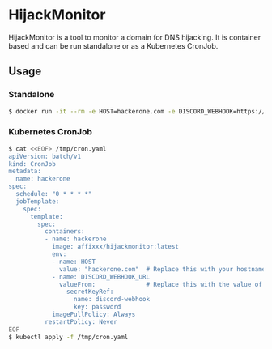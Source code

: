 HijackMonitor
==============

HijackMonitor is a tool to monitor a domain for DNS hijacking. It is container based and can be run standalone or as a Kubernetes CronJob.

## Usage

### Standalone

```bash
$ docker run -it --rm -e HOST=hackerone.com -e DISCORD_WEBHOOK=https://discord.com/api/webhooks/... affixxx/hijackmonitor:latest
```

### Kubernetes CronJob

```bash
$ cat <<EOF> /tmp/cron.yaml
apiVersion: batch/v1
kind: CronJob
metadata:
  name: hackerone
spec:
  schedule: "0 * * * *"
  jobTemplate:
    spec:
      template:
        spec:
          containers:
          - name: hackerone
            image: affixxx/hijackmonitor:latest
            env:
            - name: HOST
              value: "hackerone.com"  # Replace this with your hostname
            - name: DISCORD_WEBHOOK_URL
              valueFrom:              # Replace this with the value of your webhook url, remember webhook URLs are sensitive
                secretKeyRef:
                  name: discord-webhook
                  key: password
            imagePullPolicy: Always
          restartPolicy: Never
EOF
$ kubectl apply -f /tmp/cron.yaml
```